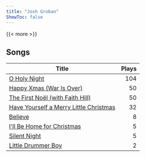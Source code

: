 ```yaml
---
title: "Josh Groban"
ShowToc: false
---
```


{{< more >}}

## Songs
Title | Plays 
----- | -----: 
[O Holy Night](/songs/o-holy-night) | 104
[Happy Xmas (War Is Over)](/songs/happy-xmas-war-is-over) | 50
[The First Noël (with Faith Hill)](/songs/the-first-noel-with-faith-hill) | 50
[Have Yourself a Merry Little Christmas](/songs/have-yourself-a-merry-little-christmas) | 32
[Believe](/songs/believe) | 8
[I'll Be Home for Christmas](/songs/ill-be-home-for-christmas) | 5
[Silent Night](/songs/silent-night) | 5
[Little Drummer Boy](/songs/little-drummer-boy) | 2

